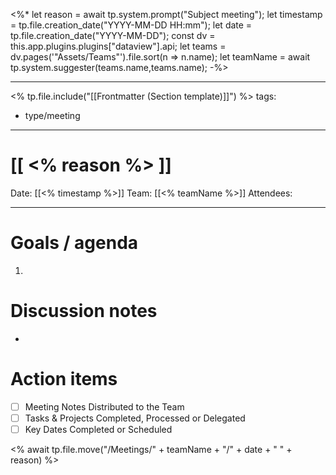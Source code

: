 <%* 
let reason = await tp.system.prompt("Subject meeting");
let timestamp = tp.file.creation_date("YYYY-MM-DD HH:mm");
let date = tp.file.creation_date("YYYY-MM-DD");
const dv = this.app.plugins.plugins["dataview"].api; 
let teams = dv.pages('"Assets/Teams"').file.sort(n => n.name); 
let teamName = await tp.system.suggester(teams.name,teams.name);
-%>

---
<% tp.file.include("[[Frontmatter (Section template)]]") %>
tags:
  - type/meeting
---

# [[  <% reason %> ]]

Date: [[<% timestamp %>]]
Team: [[<% teamName %>]]
Attendees:

---

# Goals / agenda
1. 

# Discussion notes
- 

# Action items
- [ ] Meeting Notes Distributed to the Team
- [ ] Tasks & Projects Completed, Processed or Delegated
- [ ] Key Dates Completed or Scheduled

<% await tp.file.move("/Meetings/" + teamName + "/" + date  + " " + reason)  %>